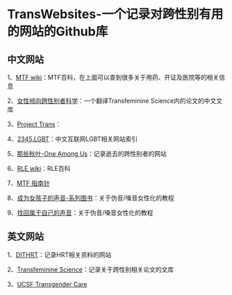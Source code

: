 # TransWebsites-一个记录对跨性别有用的网站的Github库

## 中文网站

1、[MTF wiki](https://mtf.wiki)：MTF百科，在上面可以查到很多关于用药、开证及医院等的相关信息

2、[女性倾向跨性别者科学](https://tfsci.mtf.wiki/zh-cn/)：一个翻译Transfeminine Science内的论文的中文文库

3、[Project Trans](https://project-trans.org)：

4、[2345.LGBT](https://2345.lgbt/zh-cn/)：中文互联网LGBT相关网站索引

5、[那些秋叶-One Among Us](https://one-among.us)：记录逝去的跨性别者的网站

6、[RLE wiki](https://rle.wiki)：RLE百科

7、[MTF 指南针](https://mtf.party)

8、[成为女孩子的声音-系列图书](https://vocal.mtf.wiki)：关于伪音/嗓音女性化的教程

9、[找回属于自己的声音](https://yzyz2022.notion.site/72d29a176da64aec9c4aa12060241eaa)：关于伪音/嗓音女性化的教程

## 英文网站

1、[DITHRT](https://diyhrt.wiki/index)：记录HRT相关资料的网站

2、[Transfeminine Science](https://transfemscience.org/)：记录关于跨性别相关论文的文库

3、[UCSF Transgender Care](https://transcare.ucsf.edu)
